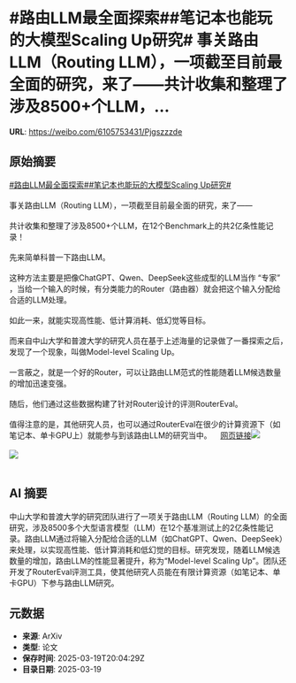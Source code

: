 # #路由LLM最全面探索##笔记本也能玩的大模型Scaling Up研究# 事关路由LLM（Routing LLM），一项截至目前最全面的研究，来了——共计收集和整理了涉及8500+个LLM，...

**URL**: https://weibo.com/6105753431/Pjgszzzde

## 原始摘要

<a href="https://m.weibo.cn/search?containerid=231522type%3D1%26t%3D10%26q%3D%23%E8%B7%AF%E7%94%B1LLM%E6%9C%80%E5%85%A8%E9%9D%A2%E6%8E%A2%E7%B4%A2%23&amp;extparam=%23%E8%B7%AF%E7%94%B1LLM%E6%9C%80%E5%85%A8%E9%9D%A2%E6%8E%A2%E7%B4%A2%23" data-hide=""><span class="surl-text">#路由LLM最全面探索#</span></a><a href="https://m.weibo.cn/search?containerid=231522type%3D1%26t%3D10%26q%3D%23%E7%AC%94%E8%AE%B0%E6%9C%AC%E4%B9%9F%E8%83%BD%E7%8E%A9%E7%9A%84%E5%A4%A7%E6%A8%A1%E5%9E%8BScaling+Up%E7%A0%94%E7%A9%B6%23&amp;extparam=%23%E7%AC%94%E8%AE%B0%E6%9C%AC%E4%B9%9F%E8%83%BD%E7%8E%A9%E7%9A%84%E5%A4%A7%E6%A8%A1%E5%9E%8BScaling+Up%E7%A0%94%E7%A9%B6%23" data-hide=""><span class="surl-text">#笔记本也能玩的大模型Scaling Up研究#</span></a> <br><br>事关路由LLM（Routing LLM），一项截至目前最全面的研究，来了——<br><br>共计收集和整理了涉及8500+个LLM，在12个Benchmark上的共2亿条性能记录！<br><br>先来简单科普一下路由LLM。<br><br>这种方法主要是把像ChatGPT、Qwen、DeepSeek这些成型的LLM当作 “专家” ，当给一个输入的时候，有分类能力的Router（路由器）就会把这个输入分配给合适的LLM处理。<br><br>如此一来，就能实现高性能、低计算消耗、低幻觉等目标。<br><br>而来自中山大学和普渡大学的研究人员在基于上述海量的记录做了一番探索之后，发现了一个现象，叫做Model-level Scaling Up。<br><br>一言蔽之，就是一个好的Router，可以让路由LLM范式的性能随着LLM候选数量的增加迅速变强。<br><br>随后，他们通过这些数据构建了针对Router设计的评测RouterEval。<br><br>值得注意的是，其他研究人员，也可以通过RouterEval在很少的计算资源下（如笔记本、单卡GPU上）就能参与到该路由LLM的研究当中。<a href="https://weibo.cn/sinaurl?u=https%3A%2F%2Fmp.weixin.qq.com%2Fs%2FOQFUcemTEmGC0eKUO_Fuiw" data-hide=""><span class="url-icon"><img style="width: 1rem;height: 1rem" src="https://h5.sinaimg.cn/upload/2015/09/25/3/timeline_card_small_web_default.png" referrerpolicy="no-referrer"></span><span class="surl-text">网页链接</span></a><img style="" src="https://tvax3.sinaimg.cn/large/006Fd7o3ly1hzm99rc631j30u0091dit.jpg" referrerpolicy="no-referrer"><br><br><img style="" src="https://tvax3.sinaimg.cn/large/006Fd7o3ly1hzm9aggvavj311w0juwlw.jpg" referrerpolicy="no-referrer"><br><br>

## AI 摘要

中山大学和普渡大学的研究团队进行了一项关于路由LLM（Routing LLM）的全面研究，涉及8500多个大型语言模型（LLM）在12个基准测试上的2亿条性能记录。路由LLM通过将输入分配给合适的LLM（如ChatGPT、Qwen、DeepSeek）来处理，以实现高性能、低计算消耗和低幻觉的目标。研究发现，随着LLM候选数量的增加，路由LLM的性能显著提升，称为“Model-level Scaling Up”。团队还开发了RouterEval评测工具，使其他研究人员能在有限计算资源（如笔记本、单卡GPU）下参与路由LLM研究。

## 元数据

- **来源**: ArXiv
- **类型**: 论文
- **保存时间**: 2025-03-19T20:04:29Z
- **目录日期**: 2025-03-19
